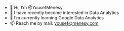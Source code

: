 - 👋 Hi, I’m @YousefMenesy
- 👀 I have recently become interested in Data Analytics
- 🌱 I’m currently learning Google Data Analytics
- 📫 Reach me by mail: yousef@menesy.com

<!---
YousefMenesy/YousefMenesy is a ✨ special ✨ repository because its `README.md` (this file) appears on your GitHub profile.
You can click the Preview link to take a look at your changes.
--->
